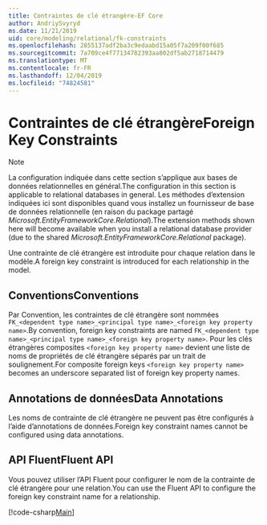 ```yaml
---
title: Contraintes de clé étrangère-EF Core
author: AndriySvyryd
ms.date: 11/21/2019
uid: core/modeling/relational/fk-constraints
ms.openlocfilehash: 2855137adf2ba3c9edaabd15a05f7a209f00f685
ms.sourcegitcommit: 7a709ce4f77134782393aa802df5ab2718714479
ms.translationtype: MT
ms.contentlocale: fr-FR
ms.lasthandoff: 12/04/2019
ms.locfileid: "74824581"
---
```

# <a name="foreign-key-constraints"></a><span data-ttu-id="af8c2-102">Contraintes de clé étrangère</span><span class="sxs-lookup"><span data-stu-id="af8c2-102">Foreign Key Constraints</span></span>

> [!NOTE]  
> <span data-ttu-id="af8c2-103">La configuration indiquée dans cette section s’applique aux bases de données relationnelles en général.</span><span class="sxs-lookup"><span data-stu-id="af8c2-103">The configuration in this section is applicable to relational databases in general.</span></span> <span data-ttu-id="af8c2-104">Les méthodes d’extension indiquées ici sont disponibles quand vous installez un fournisseur de base de données relationnelle (en raison du package partagé *Microsoft.EntityFrameworkCore.Relational*).</span><span class="sxs-lookup"><span data-stu-id="af8c2-104">The extension methods shown here will become available when you install a relational database provider (due to the shared *Microsoft.EntityFrameworkCore.Relational* package).</span></span>

<span data-ttu-id="af8c2-105">Une contrainte de clé étrangère est introduite pour chaque relation dans le modèle.</span><span class="sxs-lookup"><span data-stu-id="af8c2-105">A foreign key constraint is introduced for each relationship in the model.</span></span>

## <a name="conventions"></a><span data-ttu-id="af8c2-106">Conventions</span><span class="sxs-lookup"><span data-stu-id="af8c2-106">Conventions</span></span>

<span data-ttu-id="af8c2-107">Par Convention, les contraintes de clé étrangère sont nommées `FK_<dependent type name>_<principal type name>_<foreign key property name>`.</span><span class="sxs-lookup"><span data-stu-id="af8c2-107">By convention, foreign key constraints are named `FK_<dependent type name>_<principal type name>_<foreign key property name>`.</span></span> <span data-ttu-id="af8c2-108">Pour les clés étrangères composites `<foreign key property name>` devient une liste de noms de propriétés de clé étrangère séparés par un trait de soulignement.</span><span class="sxs-lookup"><span data-stu-id="af8c2-108">For composite foreign keys `<foreign key property name>` becomes an underscore separated list of foreign key property names.</span></span>

## <a name="data-annotations"></a><span data-ttu-id="af8c2-109">Annotations de données</span><span class="sxs-lookup"><span data-stu-id="af8c2-109">Data Annotations</span></span>

<span data-ttu-id="af8c2-110">Les noms de contrainte de clé étrangère ne peuvent pas être configurés à l’aide d’annotations de données.</span><span class="sxs-lookup"><span data-stu-id="af8c2-110">Foreign key constraint names cannot be configured using data annotations.</span></span>

## <a name="fluent-api"></a><span data-ttu-id="af8c2-111">API Fluent</span><span class="sxs-lookup"><span data-stu-id="af8c2-111">Fluent API</span></span>

<span data-ttu-id="af8c2-112">Vous pouvez utiliser l’API Fluent pour configurer le nom de la contrainte de clé étrangère pour une relation.</span><span class="sxs-lookup"><span data-stu-id="af8c2-112">You can use the Fluent API to configure the foreign key constraint name for a relationship.</span></span>

[!code-csharp[Main](../../../../samples/core/Modeling/FluentAPI/Relational/RelationshipConstraintName.cs?name=Constraint&highlight=12)]
